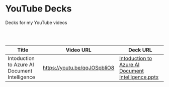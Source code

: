 # YouTube Decks
Decks for my YouTube videos

<br>
<br>

| Title | Video URL | Deck URL |
|---|---|---|
| Intoduction to Azure AI Document Intelligence | https://youtu.be/qqJOSpbIiO8 | [Intoduction to Azure AI Document Intelligence.pptx](decks/Intoduction%20to%20Azure%20AI%20Document%20Intelligence.pptx) |
